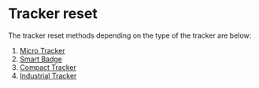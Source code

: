 # Tracker reset

The tracker reset methods depending on the type of the tracker are below:
1. [Micro Tracker](/C-Procedure-Topics/ReDoJoinRequestMT_T/)
2. [Smart Badge](/C-Procedure-Topics/ReDoJoinRequestSB_T/)
3. [Compact Tracker](/C-Procedure-Topics/ReDoJoinRequestCT_T/)
4. [Industrial Tracker](/C-Procedure-Topics/ReDoJoinRequestIND_T/)
